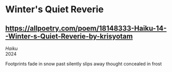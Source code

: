 # Winter's Quiet Reverie
## https://allpoetry.com/poem/18148333-Haiku-14--Winter-s-Quiet-Reverie-by-krisyotam
_Haiku_  
2024

Footprints fade in snow
past silently slips away
thought concealed in frost